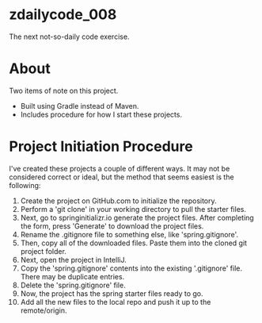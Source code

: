 # zdailycode_008
The next not-so-daily code exercise.

# About
Two items of note on this project.
 * Built using Gradle instead of Maven.
 * Includes procedure for how I start these projects.

# Project Initiation Procedure
I've created these projects a couple of different ways. It may not be considered correct or ideal, but the method that seems easiest is the following:

1. Create the project on GitHub.com to initialize the repository.
2. Perform a 'git clone' in your working directory to pull the starter files.
3. Next, go to springinitializr.io generate the project files. After completing the form, press 'Generate' to download the project files.
4. Rename the .gitignore file to something else, like 'spring.gitignore'.
5. Then, copy all of the downloaded files. Paste them into the cloned git project folder. 
6. Next, open the project in IntelliJ.
7. Copy the 'spring.gitignore' contents into the existing '.gitignore' file. There may be duplicate entries.
8. Delete the 'spring.gitignore' file.
9. Now, the project has the spring starter files ready to go.
10. Add all the new files to the local repo and push it up to the remote/origin.